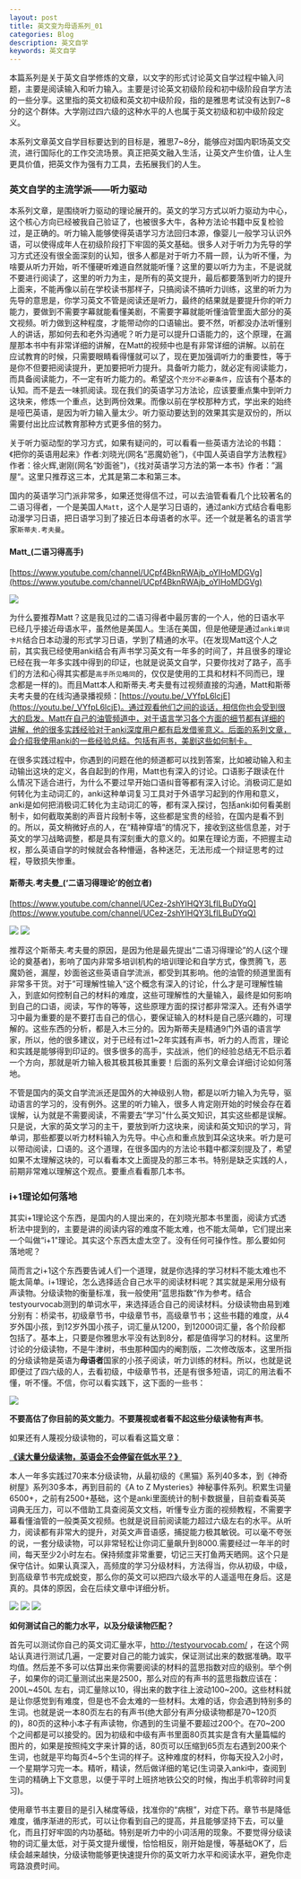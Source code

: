 ```yaml
---
layout: post
title: 英文变为母语系列_01
categories: Blog
description: 英文自学
keywords: 英文自学
---
```


本篇系列是关于英文自学修炼的文章，以文字的形式讨论英文自学过程中输入问题，主要是阅读输入和听力输入。主要是讨论英文初级阶段和初中级阶段自学方法的一些分享。这里指的英文初级和英文初中级阶段，指的是雅思考试没有达到7~8分的这个群体。大学刚过四六级的这种水平的人也属于英文初级和初中级阶段定义。

本系列文章英文自学目标要达到的目标是，雅思7~8分，能够应对国内职场英文交流，进行国际化的工作交流场景。真正把英文融入生活，让英文产生价值，让人生更具价值，把英文作为强有力工具，去拓展我们的人生。

### 英文自学的主流学派——听力驱动

本系列文章，是围绕听力驱动的理论展开的。英文的学习方式以听力驱动为中心，这个核心方向已经被我自己验证了，也被很多大牛，各种方法论书籍中反复检验过，是正确的。听力输入能够使得英语学习方法回归本源，像婴儿一般学习认识外语，可以使得成年人在初级阶段打下牢固的英文基础。很多人对于听力为先导的学习方式还没有很全面深刻的认知，很多人都是对于听力不屑一顾，认为听不懂，为啥要从听力开始，听不懂硬听难道自然就能听懂？这里的要以听力为主，不是说就不要进行阅读了，这里的听力为主，是所有的英文提升，最后都要落到听力的提升上面来，不能再像以前在学校读书那样子，只搞阅读不搞听力训练，这里的听力为先导的意思是，你学习英文不管是阅读还是听力，最终的结果就是要提升你的听力能力，要做到不需要字幕就能看懂美剧，不需要字幕就能听懂油管里面大部分的英文视频。听力做到这种程度，才能带动你的口语输出。要不然，听都没办法听懂别人的讲话，那如何去和老外沟通呢？听力是可以提升口语能力的，这个原理，在漏屋那本书中有非常详细的讲解，在Matt的视频中也是有非常详细的讲解。以前在应试教育的时候，只需要眼睛看得懂就可以了，现在更加强调听力的重要性，等于是你不但要把阅读提升，更加要把听力提升。具备听力能力，就必定有阅读能力，而具备阅读能力，不一定有听力能力的。希望这个`充分不必要条件`，应该有个基本的认知。而不是去一味抓阅读。现在我们的英语学习方法论，应该要重点集中到听力这块来，修炼一个重点，达到两份效果。而像以前在学校那种方式，学出来的始终是哑巴英语，是因为听力输入量太少。听力驱动要达到的效果其实是双份的，所以需要付出比应试教育那种方式更多倍的努力。

关于听力驱动型的学习方式，如果有疑问的，可以看看一些英语方法论的书籍：《把你的英语用起来》作者:刘晓光(网名“恶魔奶爸”)，《中国人英语自学方法教程》作者：徐火辉,谢刚(网名“妙面爸")，《找对英语学习方法的第一本书》作者：”漏屋“。这里只推荐这三本，尤其是第二本和第三本。

国内的英语学习门派非常多，如果还觉得信不过，可以去油管看看几个比较著名的二语习得者，一个是美国人`Matt`，这个人是学习日语的，通过anki方式结合看电影动漫学习日语，把日语学习到了接近日本母语者的水平。还一个就是著名的语言学家`斯蒂夫.考夫曼`。



#### Matt_(二语习得高手)

[https://www.youtube.com/channel/UCpf4BknRWAjb_oYIHoMDGVg](https://www.youtube.com/channel/UCpf4BknRWAjb_oYIHoMDGVg)

<img src="https://cs-cn.top//images/posts/matt_japan.png"/>

为什么要推荐Matt？这是我见过的二语习得者中最厉害的一个人，他的日语水平已经几乎接近母语水平，虽然他是美国人。生活在美国，但是他硬是通过`anki单词卡片`结合日本动漫的形式学习日语，学到了精通的水平。(在发现Matt这个人之前，其实我已经使用anki结合有声书学习英文有一年多的时间了，并且很多的理论已经在我一年多实践中得到的印证，也就是说英文自学，只要你找对了路子，高手们的方法和心得其实都是`高手所见略同`的，仅仅是使用的工具和材料不同而已，理念都是一样的)。而且Matt本人和斯蒂夫.考夫曼有过视频直接的沟通，Matt和斯蒂夫考夫曼的在线沟通录播视频：[https://youtu.be/_VYfpL6lcjE](https://youtu.be/_VYfpL6lcjE)。通过观看他们之间的谈话，相信你也会受到很大的启发。Matt在自己的油管频道中，对于语言学习各个方面的细节都有详细的讲解，他的很多实践经验对于anki深度用户都有启发借鉴意义。后面的系列文章，会介绍我使用anki的一些经验总结。包括有声书，美剧这些如何制卡。



在很多实践过程中，你遇到的问题在他的频道都可以找到答案，比如被动输入和主动输出这块的定义，各自起到的作用，Matt也有深入的讨论。口语影子跟读在什么情况下适合进行，为什么不要过早开始口语纠音等都有深入讨论。消极词汇是如何转化为主动词汇的，anki这种单词复习工具对于外语学习起到的作用和意义，anki是如何把消极词汇转化为主动词汇的等，都有深入探讨，包括anki如何看美剧制卡，如何截取美剧的声音片段制卡等，这些都是宝贵的经验，在国内是看不到的。所以，英文稍微好点的人，在“精神穿墙”的情况下，接收到这些信息差，对于英文的学习战略调整，都是具有深刻重大的意义的。如果在理论方面，不把握主动权，那么英语自学的时候就会各种懵逼，各种迷茫，无法形成一个辩证思考的过程，导致损失惨重。



#### 斯蒂夫.考夫曼_(‘二语习得理论’的创立者)

[https://www.youtube.com/channel/UCez-2shYlHQY3LfILBuDYqQ](https://www.youtube.com/channel/UCez-2shYlHQY3LfILBuDYqQ)

<img src="https://cs-cn.top//images/posts/steve.kaofuman.png"/>

<img src="https://cs-cn.top//images/posts/steve_kaofmann_youtube.png"/>

推荐这个斯蒂夫.考夫曼的原因，是因为他是最先提出“二语习得理论”的人(这个理论的奠基者)，影响了国内非常多培训机构的培训理论和自学方式，像贾腾飞，恶魔奶爸，漏屋，妙面爸这些英语自学流派，都受到其影响。他的油管的频道里面有非常多干货。对于”可理解性输入“这个概念有深入的讨论，什么才是可理解性输入，到底如何控制自己的材料的难度，这些可理解性的大量输入，最终是如何影响到自己的口语，阅读，写作的等等，这些原理方面的探讨都非常深入。还有外语学习中最为重要的是不要打击自己的信心，要保证输入的材料是自己感兴趣的，可理解的。这些东西的分析，都是入木三分的。因为斯蒂夫是精通9门外语的语言学家，所以，他的很多建议，对于已经有过1~2年实践有声书，听力的人而言，理论和实践是能够得到印证的。很多很多的高手，实战派，他们的经验总结无不启示着一个方向，那就是听力输入极其极其极其重要！后面的系列文章会详细讨论如何落地。

不管是国内的英文自学流派还是国外的大神级别人物，都是以听力输入为先导，驱动语言的学习的，没有例外。这里的听力输入，很多人肯定刚开始的时候会存在着误解，认为就是不需要阅读，不需要去”学习"什么英文知识，其实这些都是误解。只是说，大家的英文学习的主干，要放到听力这块来，阅读和英文知识的学习，背单词，那些都要以听力材料输入为先导。中心点和重点放到耳朵这块来。听力是可以带动阅读，口语的。这个道理，在很多国内的方法论书籍中都深刻提及了，希望如果不太理解这块的，可以看看本文上面提及的那三本书。特别是缺乏实践的人，前期非常难以理解这个观点。要重点看看那几本书。



### i+1理论如何落地

其实i+1理论这个东西，是国内的人提出来的，在刘晓光那本书里面，阅读方式透析法中提到的，主要是讲的阅读内容的难度不能太难，也不能太简单，它们提出来一个叫做“i+1"理论。其实这个东西太虚太空了。没有任何可操作性。那么要如何落地呢？

简而言之i+1这个东西要告诫人们一个道理，就是你选择的学习材料不能太难也不能太简单。i+1理论，怎么选择适合自己水平的阅读材料呢？其实就是采用分级有声读物。分级读物的衡量标准，我一般使用”蓝思指数“作为参考。结合testyourvocab测到的单词水平，来选择适合自己的阅读材料。分级读物由易到难分别有：桥梁书，初级章节书，中级章节书，高级章节书；这些书籍的难度，从4岁外国小孩，到12岁外国小孩子，词汇量从1200，到12000词汇量，各个阶段都包括了。基本上，只要是你雅思水平没有达到8分，都是值得学习的材料。这里所讨论的分级读物，不是牛津树，书虫那种国内的阉割版，二次修改版本，这里所指的分级读物是英语为**母语者**国家的小孩子阅读，听力训练的材料。所以，也就是说即便过了四六级的人，去看初级，中级章节书，还是有很多短语，词汇的用法看不懂，听不懂。不信，你可以看实践下，这下面的一些书：

<img src="https://cs-cn.top//images/posts/20210713034432.png"/>



**不要高估了你目前的英文能力**。**不要蔑视或者看不起这些分级读物有声书**。

如果还有人蔑视分级读物的，可以看看这篇文章：

[**《读大量分级读物，英语会不会停留在低水平？》**](https://mp.weixin.qq.com/s/FMdjiljy0OTTLQXCgHnzJA)



本人一年多实践过70来本分级读物，从最初级的《黑猫》系列40多本，到《神奇树屋》系列30多本，再到目前的《A to Z Mysteries》神秘事件系列。积累生词量6500+，之前有2500+基础，这个是anki里面统计的制卡数据量，目前查看英英词典无压力，可以不借助工具查阅英文文档，听懂专业方面的视频教程，不需要字幕看懂油管的一般类英文视频。也就是说目前阅读能力超过六级左右的水平。从听力，阅读都有非常大的提升，对英文声音语感，捕捉能力极其敏锐。可以毫不夸张的说，一套分级读物，可以非常轻松让你词汇量飙升到8000.需要经过一年半的时间，每天至少2小时左右。保持频度非常重要，切记三天打鱼两天晒网。这个只是保守估计。如果认真深入，高频度的学习分级材料，方法得当，你从初级，中级，到高级章节书完成蜕变，那么你的英文可以把四六级水平的人遥遥甩在身后。这是真的。具体的原因，会在后续文章中详细分析。

<img src="https://cs-cn.top//images/posts/20210713044529.png"/>

<img src="https://cs-cn.top//images/posts/20210713044608.png"/>

<img src="https://cs-cn.top//images/posts/20210713044649.png"/>



**如何测试自己的能力水平，以及分级读物匹配？**

首先可以测试你自己的英文词汇量水平，http://testyourvocab.com/ ，在这个网站认真进行测试几遍，一定要对自己的能力诚实，保证测试出来的数据准确。取平均值。然后差不多可以估算出来你需要阅读的材料的蓝思指数对应的级别。举个例子，如果你的词汇量测试出来是2500，那么对应的有声书的蓝思指数应该在：200L~450L 左右，词汇量除以10，得出来的数字往上波动100~200。这些材料就是让你感觉到有难度，但是也不会太难的一些材料。太难的话，你会遇到特别多的生词。也就是说一本80页左右的有声书(绝大部分有声分级读物都是70~120页的)，80页的这种小本子有声读物，你遇到的生词量不要超过200个。在70~200个之间都是可以接受的。因为初级和中级有声书里面80页其实是含有大量篇幅的图片的，如果是按照纯文字来计算的话，80页可以压缩到65页左右遇到200来个生词，也就是平均每页4~5个生词的样子。这种难度的材料，你每天投入2小时，一个星期学习完一本。精听，精读，然后做详细的笔记(生词录入anki中，查阅到生词的精确上下文意思，以便于平时上班挤地铁公交的时候，掏出手机零碎时间复习)。

使用章节书主要目的是引入梯度等级，找准你的“病根”，对症下药。章节书是降低难度，循序渐进的形式，可以让你看到自己的提高，并且能够坚持下去，可以量化，而且打好牢固的内功基础。特别是听力中的小词活用的现象。不要觉得分级读物的词汇量太低，对于英文提升缓慢，恰恰相反，刚开始是慢，等基础OK了，后续会越来越快，分级读物能够更快速提升你的英文听力水平和阅读水平，避免你走弯路浪费时间。





